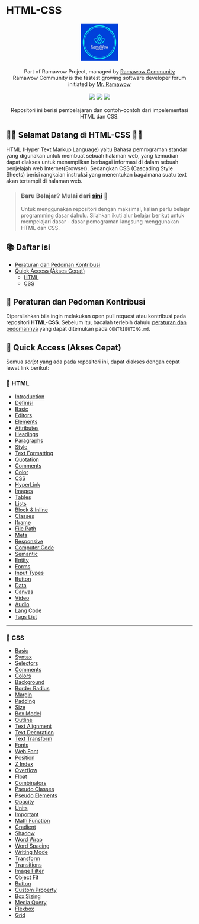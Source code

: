 # HTML-CSS

<p align="center">
    <img width="20%" src="75262985.png"><br/><br/>
    Part of Ramawow Project, managed by <a href="https://github.com/Ramawow/"> Ramawow Community</a> <br/>
    Ramawow Community is the fastest growing software developer forum initiated by <a href="www.youtube.com/@ChanelRamaWow"> Mr. Ramawow</a> <br/><br/>
    <a href="https://github.com/Ramawow/"><img src="https://img.shields.io/discord/722002048643497994?logo=github&logoColor=white&style=for-the-badge"></a>
    <img src="https://img.shields.io/github/workflow/status/Ramawow/PHP/CI%20PHP%20PSR-12%20Linting?style=for-the-badge">
    <img src="https://img.shields.io/github/license/bellshade/PHPAlgorithm?style=for-the-badge"> <br/> <br/>
    Repositori ini berisi pembelajaran dan contoh-contoh dari impelementasi HTML dan CSS.
  
</p>

## 🎉🎉 Selamat Datang di HTML-CSS 🎉🎉
HTML (Hyper Text Markup Language) yaitu Bahasa pemrograman standar yang digunakan untuk membuat sebuah halaman web, yang kemudian dapat diakses untuk menampilkan berbagai informasi di dalam sebuah penjelajah web Internet(Browser). Sedangkan CSS (Cascading Style Sheets) berisi rangkaian instruksi yang menentukan bagaimana suatu text akan tertampil di halaman web. 

> ### Baru Belajar? Mulai dari [sini]() 🌟
> Untuk menggunakan repositori dengan maksimal, kalian perlu belajar programming dasar dahulu. Silahkan ikuti alur belajar berikut untuk mempelajari dasar - dasar pemograman langsung menggunakan HTML dan CSS. 


## :books: Daftar isi

- [Peraturan dan Pedoman Kontribusi](#pushpin-peraturan-dan-pedoman-kontribusi)
- [Quick Access (Akses Cepat)](#bookmark_tabs-quick-access-akses-cepat)
  - [HTML](#blue_book-html)
  - [CSS](#orange_book-css)

## :pushpin: Peraturan dan Pedoman Kontribusi

Dipersilahkan bila ingin melakukan open pull request atau kontribusi pada repositori **HTML-CSS**. Sebelum itu, bacalah terlebih dahulu [peraturan dan pedomannya](CONTRIBUTING.md) yang dapat ditemukan pada `CONTRIBUTING.md`.

## :bookmark_tabs: Quick Access (Akses Cepat)

Semua _script_ yang ada pada repositori ini, dapat diakses dengan cepat lewat link berikut:

### :blue_book: HTML

- [Introduction](HTML/001%20HTML%20Introduction/README.md)
- [Definisi](HTML/000%20Definisi%20HTML/README.md)
- [Basic](HTML/002%20HTML%20Basic/README.md)
- [Editors](HTML/003%20HTML%20Editors/README.md)
- [Elements](HTML/004%20HTML%20Elements/README.md)
- [Attributes](HTML/005%20HTML%20Attributes/README.md)
- [Headings](HTML/006%20HTML%20Headings/README.md)
- [Paragraphs](HTML/007%20HTML%20Paragraphs/README.md)
- [Style](HTML/008%20HTML%20Style/README.md)
- [Text Formatting](HTML/009%20HTML%20Text%20Formatting/README.md)
- [Quotation](HTML/010%20HTML%20Quotation/README.md)
- [Comments](HTML/011%20HTML%20Comments/README.md)
- [Color](HTML/012%20HTML%20Color/README.md)
- [CSS](HTML/013%20HTML%20CSS/README.md)
- [HyperLink](HTML/014%20HTML%20HyperLink/README.md)
- [Images](HTML/015%20HTML%20Images/README.md)
- [Tables](HTML/017%20HTML%20Tables/README.md)
- [Lists](HTML/018%20HTML%20Lists/README.md)
- [Block & Inline](HTML/019%20HTML%20Block%20%26%20Inline/README.md)
- [Classes](HTML/020%20HTML%20Classes/README.md)
- [Iframe](HTML/022%20HTML%20Iframe/README.md)
- [File Path](HTML/024%20HTML%20FilePath/README.md)
- [Meta](HTML/028%20HTML%20Meta/README.md)
- [Responsive](HTML/030%20HTML%20Responsive/README.md)
- [Computer Code](HTML/031%20HTML%20Computer%20Code/README.md)
- [Semantic](HTML/032%20HTML%20Semantic/README.md)
- [Entity](HTML/033%20HTML%20Entity/README.md)
- [Forms](HTML/036%20HTML%20Forms/README.md)
- [Input Types](HTML/037%20HTML%20Input%20Types/README.md)
- [Button](HTML/041%20HTML%20Button/README.md)
- [Data](HTML/043%20HTML%20Data/README.md)
- [Canvas](HTML/044%20HTML%20Canvas/README.md)
- [Video](HTML/047%20HTML%20Video/README.md)
- [Audio](HTML/048%20HTML%20Audio/README.md)
- [Lang Code](HTML/049%20HTML%20Lang%20Code/README.md)
- [Tags List](HTML/050%20HTML%20Tags%20List/README.md)

---

### :orange_book: CSS

- [Basic](CSS/002%20CSS%20Basic/README.md)
- [Syntax](CSS/003%20CSS%20Syntax/README.md)
- [Selectors](CSS/004%20CSS%20Selectors/README.md)
- [Comments](CSS/005%20CSS%20Comments/README.md)
- [Colors](CSS/006%20CSS%20Colors/README.md)
- [Background](CSS/007%20CSS%20Background/README.md)
- [Border Radius](CSS/009%20CSS%20Border%20Radius/README.md)
- [Margin](CSS/010%20CSS%20Margin/README.md)
- [Padding](CSS/011%20CSS%20Padding/README.md)
- [Size](CSS/012%20CSS%20Size/README.md)
- [Box Model](CSS/013%20CSS%20Box%20Model/README.md)
- [Outline](CSS/014%20CSS%20Outline/README.md)
- [Text Alignment](CSS/015%20CSS%20Text%20Alignment/README.md)
- [Text Decoration](CSS/016%20CSS%20Text%20Decoration/README.md)
- [Text Transform](CSS/017%20CSS%20Text%20Transform/README.md)
- [Fonts](CSS/018%20CSS%20Fonts/README.md)
- [Web Font](CSS/019%20CSS%20Web%20Font/README.md)
- [Position](CSS/024%20CSS%20Position/README.md)
- [Z Index](CSS/025%20CSS%20Z%20Index/README.md)
- [Overflow](CSS/026%20CSS%20Overflow/README.md)
- [Float](CSS/027%20CSS%20Float/README.md)
- [Combinators](CSS/028%20CSS%20Combinators/README.md)
- [Pseudo Classes](CSS/029%20CSS%20Pseudo%20Classes/README.md)
- [Pseudo Elements](CSS/030%20CSS%20Pseudo%20Elements/README.md)
- [Opacity](CSS/031%20CSS%20Opacity/README.md)
- [Units](CSS/034%20CSS%20Units/README.md)
- [Important](CSS/036%20CSS%20Important/README.md)
- [Math Function](CSS/037%20CSS%20Math%20Function/README.md)
- [Gradient](CSS/039%20CSS%20Gradient/README.md)
- [Shadow](CSS/040%20CSS%20Shadow/README.md)
- [Word Wrap](CSS/041%20CSS%20Word%20Wrap/README.md)
- [Word Spacing](CSS/042%20CSS%20Word%20Spacing/README.md)
- [Writing Mode](CSS/043%20CSS%20Writing%20Mode/README.md)
- [Transform](CSS/044%20CSS%20Transform/README.md)
- [Transitions](CSS/045%20CSS%20Transitions/README.md)
- [Image Filter](CSS/047%20CSS%20Image%20Filter/README.md)
- [Object Fit](CSS/048%20CSS%20Object%20Fit/README.md)
- [Button](CSS/050%20CSS%20Button/README.md)
- [Custom Property](CSS/053%20CSS%20Custom%20Property/README.md)
- [Box Sizing](CSS/054%20CSS%20Box%20Sizing/README.md)
- [Media Query](CSS/055%20CSS%20Media%20Query/README.md)
- [Flexbox](CSS/056%20CSS%20Flexbox/README.md)
- [Grid](CSS/057%20CSS%20Grid/README.md)
